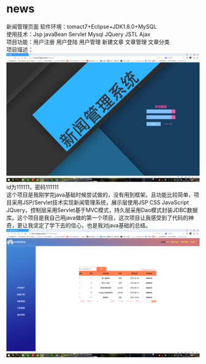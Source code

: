 # news
新闻管理页面
软件环境：tomact7+Eclipse+JDK1.8.0+MySQL  
使用技术：Jsp javaBean Servlet Mysql  JQuery  JSTL  Ajax   
项目功能：用户注册 用户登陆 用户管理 新建文章 文章管理 文章分类   
项目描述：  
![Image text](https://github.com/Wj0801/news/blob/master/%E5%9B%BE%E7%89%87/login.png)  
id为111111，密码111111  
这个项目是我刚学完java基础时候尝试做的，没有用到框架。且功能比较简单，项目采用JSP/Servlet技术实现新闻管理系统，展示层使用JSP CSS JavaScript JQuery，控制层采用Servlet基于MVC模式，持久层采用Dao模式封装JDBC数据库。这个项目是我自己用java做的第一个项目，这次项目让我感受到了代码的神奇，更让我坚定了学下去的信心，也是我对java基础的总结。  
![Image text](https://github.com/Wj0801/news/blob/master/%E5%9B%BE%E7%89%87/index.png) 
